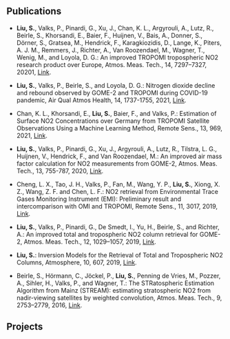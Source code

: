 ## Publications

* **Liu, S.**, Valks, P., Pinardi, G., Xu, J., Chan, K. L., Argyrouli, A., Lutz, R., Beirle, S., Khorsandi, E., Baier, F., Huijnen, V., Bais, A., Donner, S., Dörner, S., Gratsea, M., Hendrick, F., Karagkiozidis, D., Lange, K., Piters, A. J. M., Remmers, J., Richter, A., Van Roozendael, M., Wagner, T., Wenig, M., and Loyola, D. G.: An improved TROPOMI tropospheric NO2 research product over Europe, Atmos. Meas. Tech., 14, 7297–7327, 20201, [Link](https://doi.org/10.5194/amt-14-7297-2021).

* **Liu, S.**, Valks, P., Beirle, S., and Loyola, D. G.: Nitrogen dioxide decline and rebound observed by GOME-2 and TROPOMI during COVID-19 pandemic, Air Qual Atmos Health, 14, 1737-1755, 2021, [Link](https://doi.org/10.1007/s11869-021-01046-2).

* Chan, K. L., Khorsandi, E., **Liu, S.**, Baier, F., and Valks, P.: Estimation of Surface NO2 Concentrations over Germany from TROPOMI Satellite Observations Using a Machine Learning Method, Remote Sens., 13, 969, 2021, [Link](https://doi.org/10.3390/rs13050969).

* **Liu, S.**, Valks, P., Pinardi, G., Xu, J., Argyrouli, A., Lutz, R., Tilstra, L. G., Huijnen, V., Hendrick, F., and Van Roozendael, M.: An improved air mass factor calculation for NO2 measurements from GOME-2, Atmos. Meas. Tech., 13, 755-787, 2020, [Link](https://doi.org/10.5194/amt-13-755-2020).  

* Cheng, L. X., Tao, J. H., Valks, P., Fan, M., Wang, Y. P., **Liu, S.**, Xiong, X. Z., Wang, Z. F. and Chen, L. F.: NO2 retrieval from Environmental Trace Gases Monitoring Instrument (EMI): Preliminary result and intercomparison with OMI and TROPOMI, Remote Sens., 11, 3017, 2019, [Link](https://doi.org/10.3390/rs11243017).

* **Liu, S.**, Valks, P., Pinardi, G., De Smedt, I., Yu, H., Beirle, S., and Richter, A.: An improved total and tropospheric NO2 column retrieval for GOME-2, Atmos. Meas. Tech., 12, 1029–1057, 2019, [Link](https://doi.org/10.5194/amt-12-1029-2019). 

* **Liu, S.**: Inversion Models for the Retrieval of Total and Tropospheric NO2 Columns, Atmosphere, 10, 607, 2019, [Link](https://doi.org/10.3390/atmos10100607). 

* Beirle, S., Hörmann, C., Jöckel, P., **Liu, S.**, Penning de Vries, M., Pozzer, A., Sihler, H., Valks, P., and Wagner, T.: The STRatospheric Estimation Algorithm from Mainz (STREAM): estimating stratospheric NO2 from nadir-viewing satellites by weighted convolution, Atmos. Meas. Tech., 9, 2753–2779, 2016, [Link](https://doi.org/10.5194/amt-9-2753-2016).

## Projects
